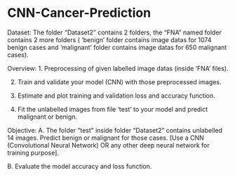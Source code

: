 # CNN-Cancer-Prediction

Dataset: The folder “Dataset2” contains 2 folders, the “FNA” named folder contains 2 more folders ( ‘benign’ folder contains image datas for 1074 benign cases and ‘malignant’ folder contains image datas for 650 malignant cases).

Overview: 1. Preprocessing of given labelled image datas (inside ‘FNA’ files).

2. Train and validate your model (CNN) with those preprocessed images.

3. Estimate and plot training and validation loss and accuracy function.

4. Fit the unlabelled images from file ‘test’ to your model and predict malignant or benign.

Objective: A. The folder “test” inside folder “Dataset2” contains unlabelled 14 images. Predict benign or malignant for those cases. [Use a CNN (Convolutional Neural Network) OR any other deep neural network for training purpose].

B. Evaluate the model accuracy and loss function.
